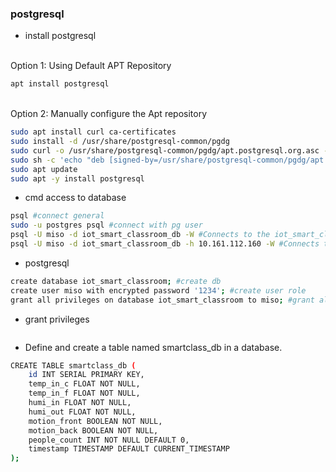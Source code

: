### postgresql
- install postgresql

<br>Option 1: Using Default APT Repository
```bash
apt install postgresql
```
<br> Option 2: Manually configure the Apt repository
```bash
sudo apt install curl ca-certificates
sudo install -d /usr/share/postgresql-common/pgdg
sudo curl -o /usr/share/postgresql-common/pgdg/apt.postgresql.org.asc --fail https://www.postgresql.org/media/keys/ACCC4CF8.asc
sudo sh -c 'echo "deb [signed-by=/usr/share/postgresql-common/pgdg/apt.postgresql.org.asc] https://apt.postgresql.org/pub/repos/apt $(lsb_release -cs)-pgdg main" > /etc/apt/sources.list.d/pgdg.list'
sudo apt update
sudo apt -y install postgresql
```
- cmd access to database
```bash
psql #connect general
sudo -u postgres psql #connect with pg user 
psql -U miso -d iot_smart_classroom_db -W #Connects to the iot_smart_classroom_db database as user miso on a Linux machine (it's running locally).
psql -U miso -d iot_smart_classroom_db -h 10.161.112.160 -W #Connects to the iot_smart_classroom_db database as user miso from a PC (or another machine).
```
- postgresql
```bash
create database iot_smart_classroom; #create db
create user miso with encrypted password '1234'; #create user role
grant all privileges on database iot_smart_classroom to miso; #grant all privileges to user
```
- grant privileges
```bash
```
- Define and create a table named smartclass_db in a database.
```bash 
CREATE TABLE smartclass_db (
    id INT SERIAL PRIMARY KEY,
    temp_in_c FLOAT NOT NULL,
    temp_in_f FLOAT NOT NULL,
    humi_in FLOAT NOT NULL,
    humi_out FLOAT NOT NULL,
    motion_front BOOLEAN NOT NULL,
    motion_back BOOLEAN NOT NULL,
    people_count INT NOT NULL DEFAULT 0,
    timestamp TIMESTAMP DEFAULT CURRENT_TIMESTAMP
);
```

